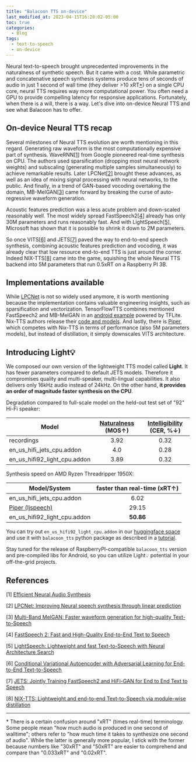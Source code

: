 ```yaml
---
title: "Balacoon TTS on-device"
last_modified_at: 2023-04-15T16:20:02-05:00
toc: true
categories:
  - Blog
tags:
  - text-to-speech
  - on-device
---
```


Neural text-to-speech brought unprecedented improvements in the naturalness of synthetic speech. But it came with a cost. While parametric and concatenative speech synthesis systems produce tens of seconds of audio in just 1 second of wall time (they deliver >10 xRT[*](#0)) on a single CPU core, neural TTS requires way more computational power. You often need a GPU to provide compelling latency for responsive applications. Fortunately, when there is a will, there is a way. Let's dive into on-device Neural TTS and see what Balacoon has to offer.

## On-device Neural TTS recap
Several milestones of Neural TTS evolution are worth mentioning in this regard. Generating raw waveform is the most computationally expensive part of synthesis. WaveRNN[[1]](#1) from Google pioneered real-time synthesis on CPU. The authors used sparsification (dropping most neural network weights) and subscaling (generating multiple samples simultaneously) to achieve remarkable results. Later LPCNet[[2]](#2) brought these advances, as well as an idea of mixing signal processing with neural networks, to the public. And finally, in a trend of GAN-based vocoding overtaking the domain, MB-MelGAN[[3]](#3) came forward by breaking the curse of auto-regressive waveform generation.

Acoustic features prediction was a less acute problem and down-scaled reasonably well. The most widely spread FastSpeech2[[4]](#4) already has only 30M parameters and runs reasonably fast. And with LightSpeech[[5]](#5), Microsoft has shown that it is possible to shrink it down to 2M parameters.

So once VITS[[6]](#6) and JETS[[7]](#7) paved the way to end-to-end speech synthesis, combining acoustic features prediction and vocoding, it was already clear that low resource end-to-end TTS is just around the corner. Indeed NIX-TTS[[8]](#8) came into the game, squishing the whole Neural TTS backend into 5M parameters that run 0.5xRT on a Raspberry PI 3B.

## Implementations available
While [LPCNet](https://github.com/xiph/LPCNet) is not so widely used anymore, it is worth mentioning because the implementation contains valuable engineering insights, such as sparsification and vectorization. TensorFlowTTS combines mentioned FastSpeech2 and MB-MelGAN in an [android example](https://github.com/TensorSpeech/TensorFlowTTS/tree/master/examples/android) powered by TFLite. Nix-TTS authors release their [code and models](https://github.com/rendchevi/nix-tts). And lastly, there is [Piper](https://github.com/rhasspy/piper), which competes with Nix-TTS in terms of performance (also 5M parameters models), but instead of distillation, it simply downscales VITS architecture.

## Introducing Light💡
We composed our own version of the lightweight TTS model called **Light**. It has fewer parameters compared to default JETS models. Therefore it compromises quality and multi-speaker, multi-lingual capabilities. It also delivers only 16kHz audio instead of 24kHz. On the other hand, **it provides an order of magnitude faster synthesis on the CPU**.

Degradation compared to full-scale model on the held-out test set of "92" Hi-Fi speaker:

| Model | [Naturalness](https://arxiv.org/abs/2204.02152) (MOS↑)  | [Intelligibility](https://catalog.ngc.nvidia.com/orgs/nvidia/teams/nemo/models/stt_en_conformer_transducer_xlarge) (CER, %↓) |
| --- | :---: | :---: |
| recordings | 3.92 | 0.32 |
| en_us_hifi_jets_cpu.addon | 4.0 | 0.28 |
| en_us_hifi92_light_cpu.addon | 3.89 | 0.32 |


Synthesis speed on AMD Ryzen Threadripper 1950X:

| Model/System | faster than real-time (xRT↑) |
| --- | :---: |
| en_us_hifi_jets_cpu.addon | 6.02 |
| [Piper (ljspeech)](https://github.com/rhasspy/piper) | 29.15 |
| en_us_hifi92_light_cpu.addon | **50.86** |

You can try out `en_us_hifi92_light_cpu.addon` in our [huggingface space](https://huggingface.co/spaces/balacoon/tts) and use it with `balacoon_tts` python package as described in a [tutorial](https://balacoon.com/use/tts/package).

Stay tuned for the release of RaspberryPI-compatible `balacoon_tts` version and pre-compiled libs for Android, so you can utilize Light💡 potential in your off-the-grid projects.

## References
<a id="1">[1]</a>
[Efficient Neural Audio Synthesis](https://arxiv.org/pdf/1802.08435.pdf)

<a id="2">[2]</a>
[LPCNet: Improving Neural speech synthesis through linear prediction](https://jmvalin.ca/papers/lpcnet_icassp2019.pdf)

<a id="3">[3]</a>
[Multi-Band MelGAN: Faster waveform generation for high-quality Text-to-Speech](https://arxiv.org/pdf/2005.05106.pdf)

<a id="4">[4]</a>
[FastSpeech 2: Fast and High-Quality End-to-End Text to Speech](https://arxiv.org/abs/2006.04558)

<a id="5">[5]</a>
[LightSpeech: Lightweight and fast Text-to-Speech with Neural Architecture Search](https://arxiv.org/pdf/2102.04040.pdf)

<a id="6">[6]</a>
[Conditional Variational Autoencoder with Adversarial Learning for End-to-End Text-to-Speech](https://arxiv.org/abs/2106.06103)

<a id="7">[7]</a>
[JETS: Jointly Training FastSpeech2 and HiFi-GAN for End to End Text to Speech](https://arxiv.org/abs/2203.16852)

<a id="8">[8]</a>
[NIX-TTS: Lightweight and end-to-end Text-to-Speech via module-wise distillation](https://arxiv.org/pdf/2203.15643.pdf)

***

<a id="0">*</a>
There is a certain confusion around "xRT" (times real-time) terminology. Some people mean "how much audio is produced in one second of walltime"; others refer to "how much time it takes to synthesize one second of audio". While the latter is generally more popular, I stick with the former because numbers like "30xRT" and "50xRT" are easier to comprehend and compare than "0.033xRT" and "0.02xRT".
